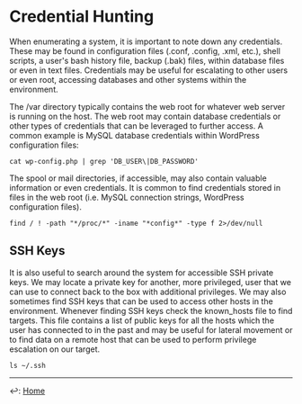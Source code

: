 # Credential Hunting

When enumerating a system, it is important to note down any credentials. These may be found in configuration files (.conf, .config, .xml, etc.), shell scripts, a user's bash history file, backup (.bak) files, within database files or even in text files. Credentials may be useful for escalating to other users or even root, accessing databases and other systems within the environment.

The /var directory typically contains the web root for whatever web server is running on the host. The web root may contain database credentials or other types of credentials that can be leveraged to further access. A common example is MySQL database credentials within WordPress configuration files:

`cat wp-config.php | grep 'DB_USER\|DB_PASSWORD'`

The spool or mail directories, if accessible, may also contain valuable information or even credentials. It is common to find credentials stored in files in the web root (i.e. MySQL connection strings, WordPress configuration files).

`find / ! -path "*/proc/*" -iname "*config*" -type f 2>/dev/null`

## SSH Keys

It is also useful to search around the system for accessible SSH private keys. We may locate a private key for another, more privileged, user that we can use to connect back to the box with additional privileges. We may also sometimes find SSH keys that can be used to access other hosts in the environment. Whenever finding SSH keys check the known_hosts file to find targets. This file contains a list of public keys for all the hosts which the user has connected to in the past and may be useful for lateral movement or to find data on a remote host that can be used to perform privilege escalation on our target.

`ls ~/.ssh`

---

↩️: [Home](../../index.md)
